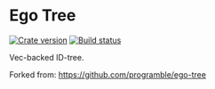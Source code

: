 # Ego Tree

[![Crate version][crate-badge]][crate]
[![Build status][travis-badge]][travis]

[crate]: https://crates.io/crates/ego-tree
[travis]: https://travis-ci.org/programble/ego-tree
[crate-badge]: https://img.shields.io/crates/v/ego-tree.svg
[travis-badge]: https://img.shields.io/travis/programble/ego-tree.svg

Vec-backed ID-tree.

Forked from: https://github.com/programble/ego-tree
